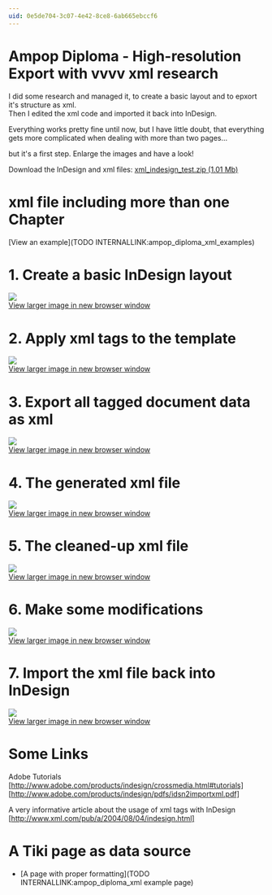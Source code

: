 ```yaml
---
uid: 0e5de704-3c07-4e42-8ce8-6ab665ebccf6
---
```


# Ampop Diploma - High-resolution Export with vvvv xml research
I did some research and managed it, to create a basic layout and to epxort it's structure as xml.  
Then I edited the xml code and imported it back into InDesign.  

Everything works pretty fine until now, but I have little doubt, that everything gets more complicated when dealing with more than two pages...  

but it's a first step. Enlarge the images and have a look!  

Download the InDesign and xml files: <a href="http://vvvv.org/tiki-download_file.php?fileId=383" class="extURL" target="_blank">xml_indesign_test.zip (1.01 Mb)</a>  

#  xml file including more than one Chapter
[View an example](TODO INTERNALLINK:ampop_diploma_xml_examples)  

#  1. Create a basic InDesign layout
![](~/img/1_untagged.jpg "")  
<a href="http://vvvv.org/tiki-browse_image.php?imageId=669" target="_blank">View larger image in new browser window</a>  

#  2. Apply xml tags to the template
![](~/img/2_tagged.jpg "")  
<a href="http://vvvv.org/tiki-browse_image.php?imageId=670" target="_blank">View larger image in new browser window</a>  

#  3. Export all tagged document data as xml
![](~/img/3_export_images.jpg "")  
<a href="http://vvvv.org/tiki-browse_image.php?imageId=671" target="_blank">View larger image in new browser window</a>  

#  4. The generated xml file
![](~/img/4_generated_xml.jpg "")  
<a href="http://vvvv.org/tiki-browse_image.php?imageId=676" target="_blank">View larger image in new browser window</a>  

#  5. The cleaned-up xml file
![](~/img/5_cleaned_up_xml.jpg "")  
<a href="http://vvvv.org/tiki-browse_image.php?imageId=673" target="_blank">View larger image in new browser window</a>  

#  6. Make some modifications
![](~/img/6_changed_xml.jpg "")  
<a href="http://vvvv.org/tiki-browse_image.php?imageId=674" target="_blank">View larger image in new browser window</a>  

#  7. Import the xml file back into InDesign
![](~/img/7_imported_xml.jpg "")  
<a href="http://vvvv.org/tiki-browse_image.php?imageId=675" target="_blank">View larger image in new browser window</a>  

#  Some Links
Adobe Tutorials  
[http://www.adobe.com/products/indesign/crossmedia.html#tutorials]   
[http://www.adobe.com/products/indesign/pdfs/idsn2importxml.pdf]   

A very informative article about the usage of xml tags with InDesign  
[http://www.xml.com/pub/a/2004/08/04/indesign.html]   

# A Tiki page as data source
* [A page with proper formatting](TODO INTERNALLINK:ampop_diploma_xml example page) 